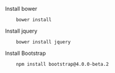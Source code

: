 Install bower

```
	bower install
```

Install jquery

```
	bower install jquery
```

Install Bootstrap

```
	npm install bootstrap@4.0.0-beta.2
```